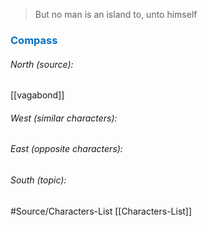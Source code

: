 
> But no man is an island to, unto himself






### <span style="color:#0070c0">Compass</span>
###### North (source):
[[vagabond]]

###### West (similar characters):


###### East (opposite characters):


###### South (topic):



#Source/Characters-List [[Characters-List]]

